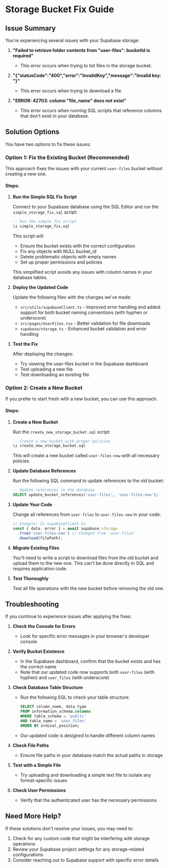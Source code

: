 # Storage Bucket Fix Guide

## Issue Summary

You're experiencing several issues with your Supabase storage:

1. **"Failed to retrieve folder contents from "user-files": bucketId is required"**
   - This error occurs when trying to list files in the storage bucket.

2. **"{"statusCode":"400","error":"InvalidKey","message":"Invalid key: "}"**
   - This error occurs when trying to download a file.

3. **"ERROR: 42703: column "file_name" does not exist"**
   - This error occurs when running SQL scripts that reference columns that don't exist in your database.

## Solution Options

You have two options to fix these issues:

### Option 1: Fix the Existing Bucket (Recommended)

This approach fixes the issues with your current `user-files` bucket without creating a new one.

#### Steps:

1. **Run the Simple SQL Fix Script**

   Connect to your Supabase database using the SQL Editor and run the `simple_storage_fix.sql` script:

   ```sql
   -- Run the simple fix script
   \i simple_storage_fix.sql
   ```

   This script will:
   - Ensure the bucket exists with the correct configuration
   - Fix any objects with NULL bucket_id
   - Delete problematic objects with empty names
   - Set up proper permissions and policies
   
   This simplified script avoids any issues with column names in your database tables.

2. **Deploy the Updated Code**

   Update the following files with the changes we've made:
   - `src/utils/supabaseClient.ts` - Improved error handling and added support for both bucket naming conventions (with hyphen or underscore)
   - `src/pages/UserFiles.tsx` - Better validation for file downloads
   - `supabase/storage.ts` - Enhanced bucket validation and error handling

3. **Test the Fix**

   After deploying the changes:
   - Try viewing the user-files bucket in the Supabase dashboard
   - Test uploading a new file
   - Test downloading an existing file

### Option 2: Create a New Bucket

If you prefer to start fresh with a new bucket, you can use this approach.

#### Steps:

1. **Create a New Bucket**

   Run the `create_new_storage_bucket.sql` script:

   ```sql
   -- Create a new bucket with proper policies
   \i create_new_storage_bucket.sql
   ```

   This will create a new bucket called `user-files-new` with all necessary policies.

2. **Update Database References**

   Run the following SQL command to update references to the old bucket:

   ```sql
   -- Update references in the database
   SELECT update_bucket_references('user-files', 'user-files-new');
   ```

3. **Update Your Code**

   Change all references from `user-files` to `user-files-new` in your code:

   ```typescript
   // Example: In supabaseClient.ts
   const { data, error } = await supabase.storage
     .from('user-files-new') // Changed from 'user-files'
     .download(filePath);
   ```

4. **Migrate Existing Files**

   You'll need to write a script to download files from the old bucket and upload them to the new one. This can't be done directly in SQL and requires application code.

5. **Test Thoroughly**

   Test all file operations with the new bucket before removing the old one.

## Troubleshooting

If you continue to experience issues after applying the fixes:

1. **Check the Console for Errors**
   - Look for specific error messages in your browser's developer console

2. **Verify Bucket Existence**
   - In the Supabase dashboard, confirm that the bucket exists and has the correct name
   - Note that our updated code now supports both `user-files` (with hyphen) and `user_files` (with underscore)

3. **Check Database Table Structure**
   - Run the following SQL to check your table structure:
     ```sql
     SELECT column_name, data_type 
     FROM information_schema.columns 
     WHERE table_schema = 'public' 
     AND table_name = 'user_files'
     ORDER BY ordinal_position;
     ```
   - Our updated code is designed to handle different column names

4. **Check File Paths**
   - Ensure file paths in your database match the actual paths in storage

5. **Test with a Simple File**
   - Try uploading and downloading a simple text file to isolate any format-specific issues

6. **Check User Permissions**
   - Verify that the authenticated user has the necessary permissions

## Need More Help?

If these solutions don't resolve your issues, you may need to:

1. Check for any custom code that might be interfering with storage operations
2. Review your Supabase project settings for any storage-related configurations
3. Consider reaching out to Supabase support with specific error details